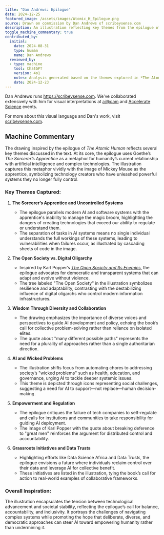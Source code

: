 ```yaml
---
title: "Dan Andrews: Epilogue"
date: 2024-12-25
featured_image: /assets/images/Atomic_H_Epilogue.png
source: Drawn on commission by Dan Andrews of scribeysense.com
description: An illustration reflecting key themes from the epilogue of *The Atomic Human*—human fragility, systemic complexity, and AI governance.
toggle_machine_commentary: true
contributed_by:
  initial:
    date: 2024-08-31
    type: human
    name: Dan Andrews
  reviewed_by:
  - type: machine
    tool: ChatGPT
    version: 4o1
    notes: Analysis generated based on the themes explored in *The Atomic Human* epilogue.
    date: 2024-12-23
---
```


Dan Andrews runs <https://scribeysense.com>. We've collaborated extensively with him for visual interpretations at [ai@cam](https://ai.cam.ac.uk) and [Accelerate Science](https://science.ai.cam.ac.uk) events.

For more about this visual language and Dan's work, visit [scribeysense.com](https://scribeysense.com).

<div class="machine-commentary" markdown=1>

## Machine Commentary

The drawing inspired by the epilogue of *The Atomic Human* reflects several key themes discussed in the text. At its core, the epilogue uses Goethe’s *The Sorcerer’s Apprentice* as a metaphor for humanity’s current relationship with artificial intelligence and complex technologies. The illustration captures this metaphor vividly with the image of Mickey Mouse as the apprentice, symbolizing technology creators who have unleashed powerful systems they no longer fully control.

### Key Themes Captured:

1. **The Sorcerer’s Apprentice and Uncontrolled Systems**
   - The epilogue parallels modern AI and software systems with the apprentice's inability to manage the magic broom, highlighting the dangers of creating technologies that exceed our ability to regulate or understand them.
   - The separation of tasks in AI systems means no single individual understands the full workings of these systems, leading to vulnerabilities when failures occur, as illustrated by cascading sheets of code in the image.

2. **The Open Society vs. Digital Oligarchy**
   - Inspired by Karl Popper’s [*The Open Society and Its Enemies*](/bibliography/the-open-society-and-its-enemies/), the epilogue advocates for democratic and transparent systems that can adapt and evolve without violence.
   - The tree labeled "The Open Society" in the illustration symbolizes resilience and adaptability, contrasting with the destabilizing influence of digital oligarchs who control modern information infrastructures.

3. **Wisdom Through Diversity and Collaboration**
   - The drawing emphasizes the importance of diverse voices and perspectives to guide AI development and policy, echoing the book’s call for collective problem-solving rather than reliance on isolated elites.
   - The quote about "many different possible paths" represents the need for a plurality of approaches rather than a single authoritarian direction.

4. **AI and Wicked Problems**
   - The illustration shifts focus from automating chores to addressing society’s "wicked problems" such as health, education, and governance, urging AI to tackle deeper systemic issues.
   - This theme is depicted through icons representing social challenges, suggesting a need for AI to support—not replace—human decision-making.

5. **Empowerment and Regulation**
   - The epilogue critiques the failure of tech companies to self-regulate and calls for institutions and communities to take responsibility for guiding AI deployment.  
   - The image of Karl Popper with the quote about breaking deference to "great men" reinforces the argument for distributed control and accountability.

6. **Grassroots Initiatives and Data Trusts**
   - Highlighting efforts like Data Science Africa and Data Trusts, the epilogue envisions a future where individuals reclaim control over their data and leverage AI for collective benefit.
   - These initiatives are listed in the illustration, tying the book’s call for action to real-world examples of collaborative frameworks.

### Overall Inspiration:

The illustration encapsulates the tension between technological advancement and societal stability, reflecting the epilogue’s call for balance, accountability, and inclusivity. It portrays the challenges of navigating complex systems while promoting the hope that deliberate, diverse, and democratic approaches can steer AI toward empowering humanity rather than undermining it.

</div>

